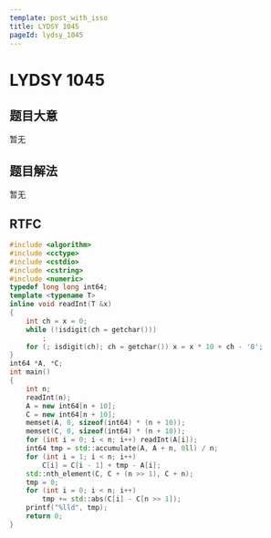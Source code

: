 ```yaml
---
template: post_with_isso
title: LYDSY 1045
pageId: lydsy_1045
---
```


# LYDSY 1045
<span id="poem"></span><script>$(function(){$.ajax('/api/poem?rnd='+Date.now()+Math.random()).done(function(data){$('#poem').text(data);});});</script>
## 题目大意
暂无

## 题目解法
暂无

## RTFC

```cpp
#include <algorithm>
#include <cctype>
#include <cstdio>
#include <cstring>
#include <numeric>
typedef long long int64;
template <typename T>
inline void readInt(T &x)
{
    int ch = x = 0;
    while (!isdigit(ch = getchar()))
        ;
    for (; isdigit(ch); ch = getchar()) x = x * 10 + ch - '0';
}
int64 *A, *C;
int main()
{
    int n;
    readInt(n);
    A = new int64[n + 10];
    C = new int64[n + 10];
    memset(A, 0, sizeof(int64) * (n + 10));
    memset(C, 0, sizeof(int64) * (n + 10));
    for (int i = 0; i < n; i++) readInt(A[i]);
    int64 tmp = std::accumulate(A, A + n, 0ll) / n;
    for (int i = 1; i < n; i++)
        C[i] = C[i - 1] + tmp - A[i];
    std::nth_element(C, C + (n >> 1), C + n);
    tmp = 0;
    for (int i = 0; i < n; i++)
        tmp += std::abs(C[i] - C[n >> 1]);
    printf("%lld", tmp);
    return 0;
}
```
<div id="__comment"></div>
